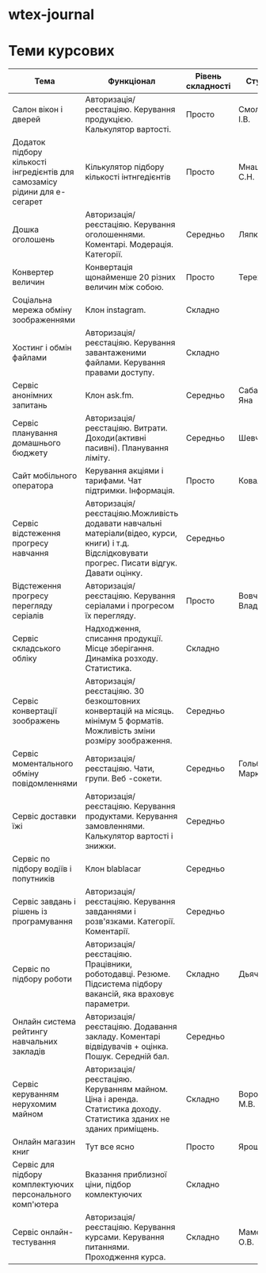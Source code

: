 # wtex-journal

# Теми курсових

|Тема|Функціонал|Рівень складності|Студент|
|-|-|-|-|
|Салон вікон і дверей|Авторизація/реєстаціяю. Керування продукцією. Калькулятор вартості.|Просто|Смоляков I.В.|
|Додаток підбору кількості інгредієнтів для самозамісу рідини для e-сегарет|Кількулятор підбору кількості інтнгедієнтів|Просто|Мнацаканян С.Н.|
|Дошка оголошень|Авторизація/реєстаціяю. Керування оголошеннями. Коментарі. Модерація. Категорії.|Середньо|Ляпко|
|Конвертер величин|Конвертація щонайменше 20 різних величин між собою.|Просто|Терехов|
|Соціальна мережа обміну зоображеннями|Клон instagram.|Складно||
|Хостинг і обмін файлами|Авторизація/реєстаціяю. Керування завантаженими файлами. Керування правами доступу.|Складно||
|Сервіс анонімних запитань|Клон ask.fm.|Середньо|Сабардина Яна|
|Сервіс планування домашнього бюджету|Авторизація/реєстаціяю. Витрати. Доходи(активні пасивні). Планування ліміту.|Середньо|Шевченко|
|Сайт мобільного оператора|Керування акціями і тарифами. Чат підтримки. Інформація.|Просто|Коваль|
|Сервіс відстеження прогресу навчання|Авторизація/реєстаціяю.Можливість додавати навчальні матеріали(відео, курси, книги) і т.д. Відслідковувати прогрес. Писати відгук. Давати оцінку.|Середньо||
|Відстеження прогресу перегляду серіалів|Авторизація/реєстаціяю. Керування серіалами і прогресом їх перегляду.|Просто|Вовченко Владислав|
|Сервіс складського обліку|Надходження, списання продукції. Місце зберігання. Динаміка розходу. Статистика.|Складно||
|Сервіс конвертації зоображень|Авторизація/реєстаціяю. 30 безкоштовних конвертацій на місяць. мінімум 5 форматів. Можливість зміни розміру зоображення.|Середньо||
|Сервіс моментального обміну повідомленнями|Авторизація/реєстаціяю. Чати, групи. Веб -сокети.|Середньо|Гольберг Марк|
|Сервіс доставки їжі|Авторизація/реєстаціяю. Керування продуктами. Керування замовленнями. Калькулятор вартості і знижки.|Середньо||
|Сервіс по підбору водіїв і попутників|Клон blablacar|Середньо||
|Сервіс завдань і рішень із програмування|Авторизація/реєстаціяю. Керування завданнями і розв'язками. Категорії. Коментарії.|Середньо||
|Сервіс по підбору роботи|Авторизація/реєстаціяю. Працівники, роботодавці. Резюме. Підсистема підбору вакансій, яка враховує параметри.|Складно|Дьячков|
|Онлайн система рейтингу навчальних закладів|Авторизація/реєстаціяю. Додавання закладу. Коментарі відвідувачів + оцінка. Пошук. Середній бал.|Середньо||
|Сервіс керуванням нерухомим майном|Авторизація/реєстаціяю. Керуванням майном. Ціна і аренда. Статистика доходу. Статистика зданих не зданих приміщень.|Складно|Воробйова М.В.|
|Онлайн магазин книг|Тут все ясно|Просто|Ярошенко|
|Сервіс для підбору комплектуючих персонального комп'ютера|Вказання приблизної ціни, підбор комлектуючих|Складно||
|Сервіс онлайн-тестування|Авторизація/реєстаціяю. Керування курсами. Керування питаннями. Проходження курса.|Складно|Маменко О.В.|
